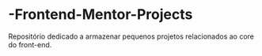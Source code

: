 # -Frontend-Mentor-Projects
Repositório dedicado a armazenar pequenos projetos relacionados ao core do front-end.
